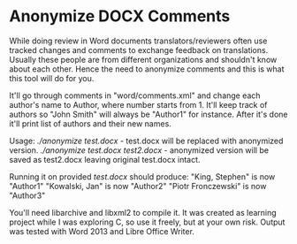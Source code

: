 # Anonymize DOCX Comments

While doing review in Word documents translators/reviewers often use tracked changes and comments to exchange feedback on translations. Usually these people are from different organizations and shouldn't know about each other. Hence the need to anonymize comments and this is what this tool will do for you.

It'll go through comments in "word/comments.xml" and change each author's name to Author<number>, where number starts from 1. It'll keep track of authors so "John Smith" will always be "Author1" for instance. After it's done it'll print list of authors and their new names.

Usage:
*./anonymize test.docx* - test.docx will be replaced with anonymized version.
*./anonymize test.docx test2.docx* - anonymized version will be saved as test2.docx leaving original test.docx intact.

Running it on provided *test.docx* should produce:
	"King, Stephen" is now "Author1"
	"Kowalski, Jan" is now "Author2"
	"Piotr Fronczewski" is now "Author3"

You'll need libarchive and libxml2 to compile it. It was created as learning project while I was exploring C, so use it freely, but at your own risk. Output was tested with Word 2013 and Libre Office Writer.